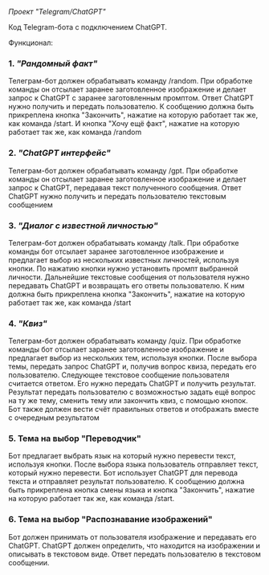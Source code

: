 
*Проект "Telegram/ChatGPT"*

Код Telegram-бота с подключением ChatGPT.

Функционал:

### 1. *"Рандомный факт"*
Телеграм-бот должен обрабатывать команду /random.
При обработке команды он отсылает заранее заготовленное изображение и делает запрос к ChatGPT с заранее заготовленным промптом.
Ответ ChatGPT нужно получить и передать пользователю. К сообщению должна быть прикреплена кнопка "Закончить", нажатие на которую работает так же, как команда /start.
И кнопка "Хочу ещё факт", нажатие на которую работает так же, как команда /random


### 2. *"ChatGPT интерфейс"*
Телеграм-бот должен обрабатывать команду /gpt. При обработке команды он отсылает заранее заготовленное изображение
и делает запрос к ChatGPT, передавая  текст полученного сообщения. Ответ ChatGPT нужно получить и передать пользователю текстовым сообщением


### 3. *"Диалог с известной личностью"*
Телеграм-бот должен обрабатывать команду /talk.
При обработке команды бот отсылает заранее заготовленное изображение и предлагает выбор из нескольких известных личностей,
используя кнопки. По нажатию кнопки нужно установить промпт выбранной личности. Дальнейшие текстовые сообщения от пользователя нужно передавать ChatGPT и
возвращать его ответы пользователю. К ним должна быть прикреплена кнопка "Закончить", нажатие на которую работает так же, как команда /start


### 4. *"Квиз"*
Телеграм-бот должен обрабатывать команду /quiz.
При обработке команды бот отсылает заранее заготовленное изображение и предлагает выбор из нескольких тем, используя кнопки.
После выбора темы, передать запрос ChatGPT и, получив вопрос квиза, передать его пользователю. Следующее текстовое сообщение пользователя считается ответом.
Его нужно передать ChatGPT и получить результат. Результат передать пользователю с возможностью задать ещё вопрос на ту же тему, сменить тему или закончить квиз, с помощью кнопок.
Бот также должен вести счёт правильных ответов и отображать вместе с очередным результатом


### 5. **Тема на выбор** **"Переводчик"**
Бот предлагает выбрать язык на который нужно перевести текст, используя кнопки.
После выбора языка пользователь отправляет текст, который нужно перевести. Бот использует ChatGPT для перевода текста и отправляет результат пользователю.
К сообщению должна быть прикреплена кнопка смены языка и кнопка "Закончить", нажатие на которую работает так же, как команда /start.


### 6. **Тема на выбор** **"Распознавание изображений"**
Бот должен принимать от пользователя изображение и передавать его ChatGPT.
ChatGPT должен определить, что находится на изображении и описывать в текстовом виде.
Ответ передать пользователю в текстовом сообщении.

